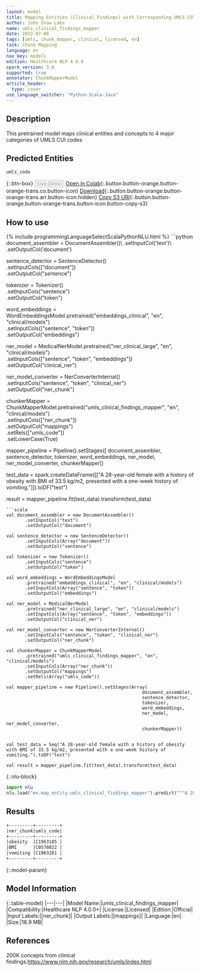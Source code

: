 ```yaml
---
layout: model
title: Mapping Entities (Clinical Findings) with Corresponding UMLS CUI Codes
author: John Snow Labs
name: umls_clinical_findings_mapper
date: 2022-07-08
tags: [umls, chunk_mapper, clinical, licensed, en]
task: Chunk Mapping
language: en
nav_key: models
edition: Healthcare NLP 4.0.0
spark_version: 3.0
supported: true
annotator: ChunkMapperModel
article_header:
  type: cover
use_language_switcher: "Python-Scala-Java"
---
```


## Description

This pretrained model maps clinical entities and concepts to 4 major categories of UMLS CUI codes

## Predicted Entities

`umls_code`

{:.btn-box}
<button class="button button-orange" disabled>Live Demo</button>
[Open in Colab](https://colab.research.google.com/github/JohnSnowLabs/spark-nlp-workshop/blob/master/tutorials/Certification_Trainings/Healthcare/26.Chunk_Mapping.ipynb){:.button.button-orange.button-orange-trans.co.button-icon}
[Download](https://s3.amazonaws.com/auxdata.johnsnowlabs.com/clinical/models/umls_clinical_findings_mapper_en_4.0.0_3.0_1657279676626.zip){:.button.button-orange.button-orange-trans.arr.button-icon.hidden}
[Copy S3 URI](s3://auxdata.johnsnowlabs.com/clinical/models/umls_clinical_findings_mapper_en_4.0.0_3.0_1657279676626.zip){:.button.button-orange.button-orange-trans.button-icon.button-copy-s3}

## How to use



<div class="tabs-box" markdown="1">
{% include programmingLanguageSelectScalaPythonNLU.html %}
```python
document_assembler = DocumentAssembler()\
      .setInputCol('text')\
      .setOutputCol('document')

sentence_detector = SentenceDetector()\
      .setInputCols(["document"])\
      .setOutputCol("sentence")

tokenizer = Tokenizer()\
      .setInputCols("sentence")\
      .setOutputCol("token")

word_embeddings = WordEmbeddingsModel.pretrained("embeddings_clinical", "en", "clinical/models")\
      .setInputCols(["sentence", "token"])\
      .setOutputCol("embeddings")

ner_model = MedicalNerModel.pretrained("ner_clinical_large", "en", "clinical/models")\
    .setInputCols(["sentence", "token", "embeddings"])\
    .setOutputCol("clinical_ner")

ner_model_converter = NerConverterInternal()\
    .setInputCols("sentence", "token", "clinical_ner")\
    .setOutputCol("ner_chunk")


chunkerMapper = ChunkMapperModel.pretrained("umls_clinical_findings_mapper", "en", "clinical/models")\
      .setInputCols(["ner_chunk"])\
      .setOutputCol("mappings")\
      .setRels(["umls_code"])\
      .setLowerCase(True)


mapper_pipeline = Pipeline().setStages([
        document_assembler,
        sentence_detector,
        tokenizer,
        word_embeddings,
        ner_model,
        ner_model_converter,
        chunkerMapper])


test_data = spark.createDataFrame([["A 28-year-old female with a history of obesity with BMI of 33.5 kg/m2, presented with a one-week history of vomiting."]]).toDF("text")

result = mapper_pipeline.fit(test_data).transform(test_data)

```
```scala
val document_assembler = new DocumentAssembler()
       .setInputCol("text")
       .setOutputCol("document")

val sentence_detector = new SentenceDetector()
       .setInputCols(Array("document"))
       .setOutputCol("sentence")

val tokenizer = new Tokenizer()
       .setInputCols("sentence")
       .setOutputCol("token")

val word_embeddings = WordEmbeddingsModel
       .pretrained("embeddings_clinical", "en", "clinical/models")
       .setInputCols(Array("sentence", "token"))
       .setOutputCol("embeddings")

val ner_model = MedicalNerModel
       .pretrained("ner_clinical_large", "en", "clinical/models")
       .setInputCols(Array("sentence", "token", "embeddings"))
       .setOutputCol("clinical_ner")

val ner_model_converter = new NerConverterInternal()
       .setInputCols("sentence", "token", "clinical_ner")
       .setOutputCol("ner_chunk")

val chunkerMapper = ChunkMapperModel
       .pretrained("umls_clinical_findings_mapper", "en", "clinical/models")
       .setInputCols(Array("ner_chunk"))
       .setOutputCol("mappings")
       .setRels(Array("umls_code"))

val mapper_pipeline = new Pipeline().setStages(Array(
                                                   document_assembler,
                                                   sentence_detector,
                                                   tokenizer,
                                                   word_embeddings,
                                                   ner_model,
                                                   ner_model_converter,
                                                   chunkerMapper))


val test_data = Seq("A 28-year-old female with a history of obesity with BMI of 33.5 kg/m2, presented with a one-week history of vomiting.").toDF("text")

val result = mapper_pipeline.fit(test_data).transform(test_data)
```


{:.nlu-block}
```python
import nlu
nlu.load("en.map_entity.umls_clinical_findings_mapper").predict("""A 28-year-old female with a history of obesity with BMI of 33.5 kg/m2, presented with a one-week history of vomiting.""")
```

</div>

## Results

```bash
+---------+---------+
|ner_chunk|umls_code|
+---------+---------+
|obesity  |C1963185 |
|BMI      |C0578022 |
|vomiting |C1963281 |
+---------+---------+
```

{:.model-param}
## Model Information

{:.table-model}
|---|---|
|Model Name:|umls_clinical_findings_mapper|
|Compatibility:|Healthcare NLP 4.0.0+|
|License:|Licensed|
|Edition:|Official|
|Input Labels:|[ner_chunk]|
|Output Labels:|[mappings]|
|Language:|en|
|Size:|18.9 MB|

## References

200K concepts from clinical findings.https://www.nlm.nih.gov/research/umls/index.html